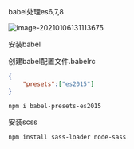 babel处理es6,7,8

![image-20210106131113675](D:\笔记\nuxtjs项目实战\media\image-20210106131113675.png)

安装babel

创建babel配置文件.babelrc

```json
{
	"presets":["es2015"]
}
```

```
npm i babel-presets-es2015
```



安装scss

```
npm install sass-loader node-sass
```

